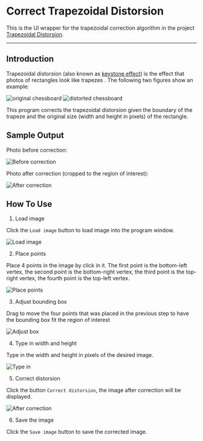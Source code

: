 # Correct Trapezoidal Distorsion

This is the UI wrapper for the trapezoidal correction algorithm in the project [Trapezoidal Distorsion](https://github.com/joejeye/trapezoidalcorrection).

---

## Introduction

Trapezoidal distorsion  (also known as [keystone effect](https://en.wikipedia.org/wiki/Keystone_effect)) is the effect that photos of rectangles look like trapezes . The following two figures show an example:

![original chessboard](./asset/media/test_ChessboardMarkers.png)
![distorted chessboard](./asset/media/test_Distort.png)

This program corrects the trapezoidal distorsion given the boundary of the trapeze and the original size (width and height in pixels) of the rectangle.

## Sample Output

Photo before correction:

![Before correction](./asset/media/exp8.bmp)

Photo after correction (cropped to the region of interest):

![After correction](./asset/media/exp8_out.bmp)

## How To Use

1. Load image

Click the `Load image` button to load image into the program window.

![Load image](./asset/media/load_image.png)

2. Place points

Place 4 points in the image by click in it. The first point is the bottom-left vertex, the second point is the bottom-right vertex, the third point is the top-right vertex, the fourth point is the top-left vertex.

![Place points](./asset/media/place_points.png)

3. Adjust bounding box

Drag to move the four points that was placed in the previous step to have the bounding box fit the region of interest

![Adjust box](./asset/media/adjust_box.png)

4. Type in width and height

Type in the width and height in pixels of the desired image.

![Type in](./asset/media/type_in.png)

5. Correct distorsion

Click the button `Correct distorsion`, the image after correction will be displayed.

![After correction](./asset/media/after_correction.png)

6. Save the image

Click the `Save image` button to save the corrected image.